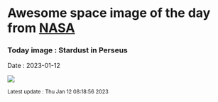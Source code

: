 
# Awesome space image of the day from [NASA](https://api.nasa.gov/)

### Today image : Stardust in Perseus
Date : 2023-01-12

![](https://apod.nasa.gov/apod/image/2301/ic348-ngc1333_1024.jpg)

<small>Latest update : Thu Jan 12 08:18:56 2023</small>
        